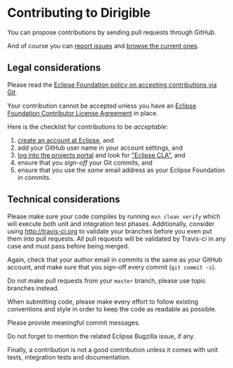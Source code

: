 # Contributing to Dirigible

You can propose contributions by sending pull requests through GitHub.

And of course you can [report
issues](https://bugs.eclipse.org/bugs/enter_bug.cgi?product=Dirigible) and
[browse the current
ones](https://bugs.eclipse.org/bugs/buglist.cgi?list_id=12171979&product=Dirigible&query_format=advanced).

## Legal considerations

Please read the [Eclipse Foundation policy on accepting contributions via
Git](https://wiki.eclipse.org/Development_Resources/Contributing_via_Git).

Your contribution cannot be accepted unless you have an [Eclipse Foundation
Contributor License Agreement](https://www.eclipse.org/legal/CLA.php) in place.

Here is the checklist for contributions to be _acceptable_:

1. [create an account at Eclipse](https://dev.eclipse.org/site_login/), and
2. add your GitHub user name in your account settings, and
3. [log into the projects portal](https://projects.eclipse.org/) and look for
   ["Eclipse CLA"](https://projects.eclipse.org/user/sign/cla), and
4. ensure that you _sign-off_ your Git commits, and
5. ensure that you use the _same_ email address as your Eclipse Foundation in
   commits.

## Technical considerations

Please make sure your code compiles by running `mvn clean verify` which will
execute both unit and integration test phases.  Additionally, consider using 
http://travis-ci.org to validate your branches before you even put them into
pull requests.  All pull requests will be validated by Travis-ci in any case
and must pass before being merged.

Again, check that your author email in commits is the same as your GitHub account, and make sure that you sign-off every commit (`git commit
-s`).

Do not make pull requests from your `master` branch, please use topic branches
instead.

When submitting code, please make every effort to follow existing conventions
and style in order to keep the code as readable as possible.

Please provide meaningful commit messages.

Do not forget to mention the related Eclipse Bugzilla issue, if any.

Finally, a contribution is not a good contribution unless it comes with unit
tests, integration tests and documentation.
